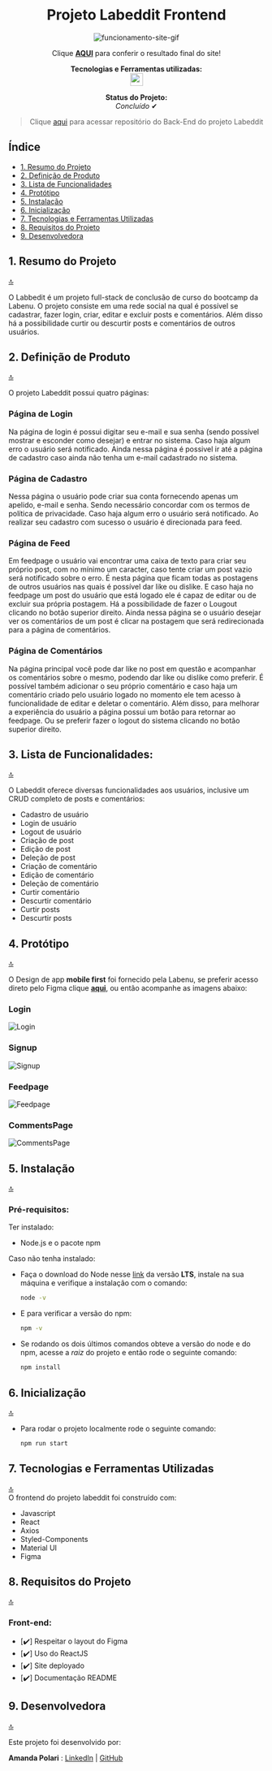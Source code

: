 <h1 align="center">Projeto Labeddit Frontend</h1>
<div align="center">

![funcionamento-site-gif](./labeddit/src/assets/images/operation-application.gif)

Clique [**AQUI**](https://labeddit-frontend.onrender.com) para conferir o resultado final do site!

<p align="center">
<span><strong>Tecnologias e Ferramentas utilizadas:</strong></span>
<br>
  <a href="https://skillicons.dev">
    <img src="https://skillicons.dev/icons?i=js,react,github,git,figma,mui,styledcomponents" style="height: 25px;"/>
  </a>
</p>

<p align="center"><strong>Status do Projeto:<br></strong> <i>Concluído</i> ✔</p>

> Clique [aqui](https://github.com/amandapolari/labeddit-backend) para acessar repositório do Back-End do projeto Labeddit

</div>

## Índice

-   [1. Resumo do Projeto](#1-resumo-do-projeto)
-   [2. Definição de Produto](#2-definição-de-produto)
-   [3. Lista de Funcionalidades](#3-lista-de-funcionalidades)
-   [4. Protótipo](#4-protótipo)
-   [5. Instalação](#5-instalação)
-   [6. Inicialização](#6-inicialização)
-   [7. Tecnologias e Ferramentas Utilizadas](#7-tecnologias-e-ferramentas-utilizadas)
-   [8. Requisitos do Projeto](#8-requisitos-do-projeto)
-   [9. Desenvolvedora](#9-desenvolvedora)

## 1. Resumo do Projeto

[🔝](#índice)<br>

O Labbedit é um projeto full-stack de conclusão de curso do bootcamp da Labenu. O projeto consiste em uma rede social na qual é possível se cadastrar, fazer login, criar, editar e excluir posts e comentários. Além disso há a possibilidade curtir ou descurtir posts e comentários de outros usuários.

## 2. Definição de Produto

[🔝](#índice)<br>

O projeto Labeddit possui quatro páginas:

### Página de Login

Na página de login é possui digitar seu e-mail e sua senha (sendo possível mostrar e esconder como desejar) e entrar no sistema. Caso haja algum erro o usuário será notificado. Ainda nessa página é possivel ir até a página de cadastro caso ainda não tenha um e-mail cadastrado no sistema.

### Página de Cadastro

Nessa página o usuário pode criar sua conta fornecendo apenas um apelido, e-mail e senha. Sendo necessário concordar com os termos de política de privacidade. Caso haja algum erro o usuário será notificado. Ao realizar seu cadastro com sucesso o usuário é direcionada para feed.

### Página de Feed

Em feedpage o usuário vai encontrar uma caixa de texto para criar seu próprio post, com no mínimo um caracter, caso tente criar um post vazio será notificado sobre o erro. É nesta página que ficam todas as postagens de outros usuários nas quais é possível dar like ou dislike. E caso haja no feedpage um post do usuário que está logado ele é capaz de editar ou de excluir sua própria postagem. Há a possibilidade de fazer o Lougout clicando no botão superior direito. Ainda nessa página se o usuário desejar ver os comentários de um post é clicar na postagem que será redirecionada para a página de comentários.

### Página de Comentários

Na página principal você pode dar like no post em questão e acompanhar os comentários sobre o mesmo, podendo dar like ou dislike como preferir. É possível também adicionar o seu próprio comentário e caso haja um comentário criado pelo usuário logado no momento ele tem acesso à funcionalidade de editar e deletar o comentário. Além disso, para melhorar a experiência do usuário a página possui um botão para retornar ao feedpage. Ou se preferir fazer o logout do sistema clicando no botão superior direito.

## 3. Lista de Funcionalidades:

[🔝](#índice)<br>

O Labeddit oferece diversas funcionalidades aos usuários, inclusive um CRUD completo de posts e comentários:

-   Cadastro de usuário
-   Login de usuário
-   Logout de usuário
-   Criação de post
-   Edição de post
-   Deleção de post
-   Criação de comentário
-   Edição de comentário
-   Deleção de comentário
-   Curtir comentário
-   Descurtir comentário
-   Curtir posts
-   Descurtir posts

## 4. Protótipo

[🔝](#índice)<br>

O Design de app **mobile first** foi fornecido pela Labenu, se preferir acesso direto pelo Figma clique **[aqui](https://www.figma.com/file/Ks2VBBhW0tN4p9g2ZtZtXE/Projeto-Integrador-Labeddit?type=design&node-id=0%3A1&mode=design&t=2qjhW6dWtWzmEM15-1)**, ou então acompanhe as imagens abaixo:

### Login

![Login](./labeddit/src/assets/images/prot_login.png)

### Signup

![Signup](./labeddit/src/assets/images/prot_signup.png)

### Feedpage

![Feedpage](./labeddit/src/assets/images/prot_feedpage.png)

### CommentsPage

![CommentsPage](./labeddit/src/assets/images/prot_commentpage.png)

## 5. Instalação

[🔝](#índice)<br>

### Pré-requisitos:

Ter instalado:

-   Node.js e o pacote npm

Caso não tenha instalado:

-   Faça o download do Node nesse [link](https://nodejs.org/en) da versão **LTS**, instale na sua máquina e verifique a instalação com o comando:

    ```bash
    node -v
    ```

-   E para verificar a versão do npm:

    ```bash
    npm -v
    ```

-   Se rodando os dois últimos comandos obteve a versão do node e do npm, acesse a _raiz_ do projeto e então rode o seguinte comando:

    ```bash
    npm install
    ```

## 6. Inicialização

[🔝](#índice)<br>

-   Para rodar o projeto localmente rode o seguinte comando:

    ```bash
    npm run start
    ```

## 7. Tecnologias e Ferramentas Utilizadas

[🔝](#índice)<br>
O frontend do projeto labeddit foi construído com:

-   Javascript
-   React
-   Axios
-   Styled-Components
-   Material UI
-   Figma

## 8. Requisitos do Projeto

[🔝](#índice)<br>

### Front-end:

-   [✔️] Respeitar o layout do Figma
-   [✔️] Uso do ReactJS
-   [✔️] Site deployado
-   [✔️] Documentação README

## 9. Desenvolvedora

[🔝](#índice)<br>

Este projeto foi desenvolvido por:

**Amanda Polari** : [LinkedIn](https://www.linkedin.com/in/amandapolari/) | [GitHub](https://github.com/amandapolari)
